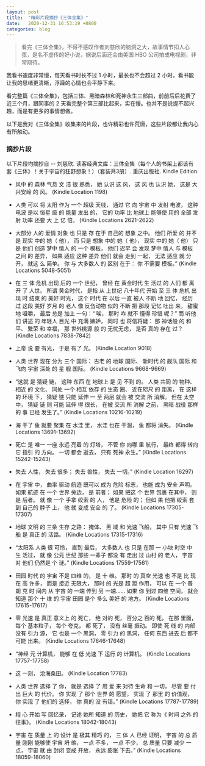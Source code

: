 ```yaml
---
layout: post
title:  "精彩片段摘抄《三体全集》"
date:   2020-12-31 16:53:19 +0800
categories: blog
---
```

> 看完《三体全集》，不得不感叹作者刘慈欣的脑洞之大，故事情节扣人心弦，是名不虚传的好小说，据说后面还会由美国 HBO 公司拍成电视剧，非常期待。

我看书速度非常慢，每天看书时长不过 1 小时，最长也不会超过 2 小时。看书能让我的思绪更清晰，浮躁的心情也会平静下来。

看完整篇《三体全集》，包括三体、黑暗森林和死神永生三部曲，前前后后花费了近三个月，跟同事的 2 天看完整个第三部比起来，实在慢。也并不是说提不起兴趣，而是有更多的事情想做。

以下是我对《三体全集》收集来的片段，也许精彩也许荒唐，这些片段都让我内心有所触动。

### 摘抄片段
以下片段均摘抄自 -- 刘慈欣. 读客经典文库：三体全集（每个人的书架上都该有套《三体》！关于宇宙的狂野想象！）（套装共3册）. 重庆出版社. Kindle Edition. 

* 风中 的 森林 气息 文 洁 很 熟悉， 她 认识 这 风， 这 风 也 认识 她， 这是 大兴安岭 的 风。 (Kindle Location 1198)

* 人类 可以 将 太阳 作为 一个 超级 天线， 通过 它 向 宇宙 中 发射 电波， 这种 电波 是以 恒星 级 的 能量 发出 的， 它的 功率 比 地球上 能够使 用的 全部 发射 功率 还要 大 上 亿 倍。 (Kindle Locations 2621-2622)

* 大部分 人的 爱情 对象 也 只是 存 在于 自己的 想象 之中。 他们 所爱 的 并不是 现实 中的 她（ 他）， 而 只是 想象 中的 她（ 他）， 现实 中的 她（ 他） 只是 他们 创造 梦中 情人 的 一个 模板， 他们 迟早 会 发现 梦中 情人 与 模板 之间 的 差异， 如果 适应 这种 差异 他们 就会 走到 一起， 无法 适应 就 分开， 就这 么 简单。 你 与 大多数人 的 区别 在于： 你 不需要 模板。” (Kindle Locations 5048-5051)

* 在 三 体 危机 出现 后的 一个 世纪， 曾经 在 黄金时代 生 活过 的 人们 都 离开 了 人世。 所谓 黄金时代， 是指 从 上世纪 八十年代 开始 至 三 体 危机 出现 时 结束 的 美好 时光， 这个 时代 在 以后 一直 被人 不断 地 回忆， 经历 过 这段 美好 岁月 的 老人 像 反刍动物 似的 不断 把 那段 记忆 吐出 来， 甜蜜 地 咀嚼， 最后 总是 加上 一句：“ 唉， 那时 咋 就不 懂得 珍惜 呢？” 而 听他 们 讲述 的 年轻人 目光 中 充满 嫉妒， 同时 也 将信将疑： 那 神话般 的 和平、 繁荣 和 幸福， 那 世外桃源 般 的 无忧无虑， 是否 真的 存在 过？ (Kindle Locations 7838-7842)

* 上帝 说 要 有光， 于是 有了 光。 (Kindle Location 9018)

* 人类 世界 现在 分为 三个 国际： 古老 的 地球 国际、 新时代 的 舰队 国际 和 飞向 宇宙 深处 的 星 舰 国际。 (Kindle Locations 9668-9669)

* “这就 是 猜疑 链， 这种 东西 在 地球上 是 见 不到 的。 人类 共同 的 物种、 相近 的 文化、 同处 一个 相互 依存 的 生态 圈、 近在咫尺 的 距离， 在 这样 的 环境 下， 猜疑 链 只能 延伸 一 至 两层 就会 被 交流 所 消解。 但在 太空 中， 猜疑 链 则 可能 延伸 得 很长， 在被 交流 所 消解 之前， 黑暗 战役 那样 的 事 已经 发生了。” (Kindle Locations 10216-10219)

* 海 干了 鱼 就要 聚集 在 水洼 里， 水洼 也在 干涸， 鱼 都将 消失。 (Kindle Locations 13691-13692)

* 死亡 是 唯一 一座 永远 亮着 的 灯塔， 不管 你 向哪 里 航行， 最终 都得 转向 它 指引 的 方向。 一切 都会 逝去， 只有 死神 永生。” (Kindle Locations 15242-15243)

* 失去 人性， 失去 很多； 失去 兽性， 失去 一切。” (Kindle Location 16297)

* 在 宇宙 中， 曲率 驱动 航迹 既可以 成为 危险 标志， 也能 成为 安全 声明。 如果 航迹 在 一个 世界 旁边， 是 前者； 如果 把这 个 世界 包裹 在其中， 则是 后者。 就 像 一个 手拿 绞索 的 人， 他是 危险 的； 但如 果 他把 绞索 套 到 自己的 脖子 上， 他 就 变成 安全 的 了。 (Kindle Locations 17305-17307) 

* 地球 文明 的 三条 生存 之路： 掩体、 黑 域 和 光速 飞船， 其中 只有 光速 飞船 是 真正 的 活路。 (Kindle Locations 17315-17316)

* “太阳系 人类 很 可怜， 直到 最后， 大多数人 也 只是 在那 一 小块 时空 中 生 活过， 就 像 公元 世纪 那些 一辈子 都没 有 走出 过 山村 的 老人， 宇宙 对 他们 仍然是 个 谜。” (Kindle Locations 17559-17561)

* 田园 时代 的 宇宙 不是 四维 的， 是 十 维。 那时 的 真空 光速 也 不是 比 现在 高 许多， 而是 接近 无限大， 那时 的 光是 超 距 作用， 可以 在 一个 普 朗 克 时 间内 从 宇宙 的 一端 传到 另 一端…… 如果 你 到过 四维 空间， 就会 知道 那个 十 维 的 宇宙 田园 是个 多么 美好 的 地方。 (Kindle Locations 17615-17617)

* 零 光速 是 真正 意义上 的 死亡， 绝 对的 死， 百分之 百的 死。 在那 里面， 每个 基本粒子， 每个 夸克， 都 死了， 没有 丝毫 振动。 即使 死 线 的 内部 没有 引力 源， 它 也是 一个 黑洞， 零 引力 的 黑洞， 任何 东西 进去 后 都不 可能 出来。 (Kindle Locations 17646-17648)

* “神经 元 计算机， 能够 在 低 光速 下 运行 的 计算机。 (Kindle Locations 17757-17758)

* 这 一刻， 沧海桑田。 (Kindle Location 17783)

* 人类 世界 选择 了 你， 就是 选择 了 用 爱 来 对待 生命 和 一切， 尽管 要 付出 巨大 的 代价。 你 实现 了 那个 世界 的 愿望， 实现 了 那里 的 价值观， 你 实现 了 他们的 选择， 你 真的 没 有错。” (Kindle Locations 17787-17789)

* 程 心 开始 写 回忆录， 记述 她所 知道 的 历史， 她把 它 称为《 时间 之外 的 往事》。 (Kindle Locations 18042-18043)

* 宇宙 在 质量 上 的 设计 是 极其 精巧 的， 三 体 人 已经 证明， 宇宙 的 总 质量 刚刚 能够使 宇宙 坍 缩， 一点 不多， 一点 不少， 总 质量 只要 减少 一点， 宇宙 就 由 封闭 变成 开放， 永远 膨胀 下去。” (Kindle Locations 18059-18060)

